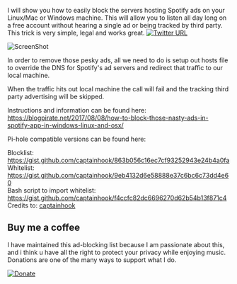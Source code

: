 I will show you how to easily block the servers hosting Spotify ads on your Linux/Mac or Windows machine. 
This will allow you to listen all day long on a free account without hearing a single ad or being tracked by third party. This trick is very simple, legal and works great.  [![Twitter URL](https://img.shields.io/twitter/url/https/twitter.com/fold_left.svg?style=social&label=Follow%20%40Anis_Muslić)](https://twitter.com/0xUID)

![ScreenShot](https://blogpirate.net/wp-content/uploads/2017/08/spotify-ad-block.jpg)

In order to remove those pesky ads, all we need to do is setup out hosts file to override the DNS for Spotify's ad servers and redirect that traffic to our local machine.  

When the traffic hits out local machine the call will fail and the tracking third party advertising will be skipped.

Instructions and information can be found here: https://blogpirate.net/2017/08/08/how-to-block-those-nasty-ads-in-spotify-app-in-windows-linux-and-osx/

Pi-hole compatible versions can be found here:

Blocklist: https://gist.github.com/captainhook/863b056c16ec7cf93252943e24b4a0fa  
Whitelist: https://gist.github.com/captainhook/9eb4132d6e58888e37c6bc6c73dd4e60  
Bash script to import whitelist: https://gist.github.com/captainhook/f4ccfc82dc6696270d62b54b13f871c4  
Credits to: [captainhook](https://github.com/captainhook)

## Buy me a coffee
I have maintained this ad-blocking list because I am passionate about this, and i think u have all the right to protect your privacy while enjoying music. 
Donations are one of the many ways to support what I do.

[![Donate](https://img.shields.io/badge/Donate-PayPal-green.svg)](https://www.paypal.com/cgi-bin/webscr?cmd=_s-xclick&hosted_button_id=HT5XSPS3S88KQ)
